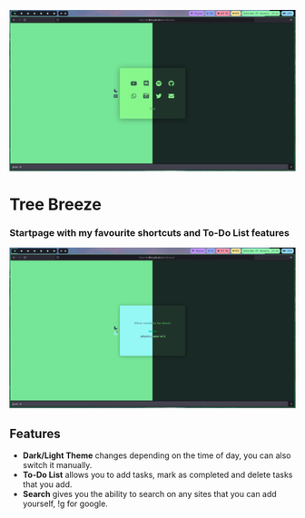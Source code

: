 ![image](assets/treebreeze-card-preview.png)

# Tree Breeze
### Startpage with my favourite shortcuts and To-Do List features

![image](assets/treebreeze-todo-preview.png) 

## Features
- **Dark/Light Theme** changes depending on the time of day, you can also switch it manually.
- **To-Do List** allows you to add tasks, mark as completed and delete tasks that you add.
- **Search** gives you the ability to search on any sites that you can add yourself, !g for google.

